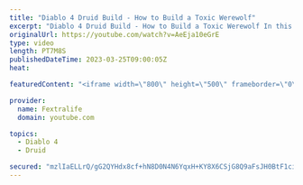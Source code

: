 ```yaml
---
title: "Diablo 4 Druid Build - How to Build a Toxic Werewolf"
excerpt: "Diablo 4 Druid Build - How to Build a Toxic Werewolf In this Diablo 4 Beta Build Guide, I'll be showing you my Werewolf Druid ..."
originalUrl: https://youtube.com/watch?v=AeEja10eGrE
type: video
length: PT7M8S
publishedDateTime: 2023-03-25T09:00:05Z
heat: 

featuredContent: "<iframe width=\"800\" height=\"500\" frameborder=\"0\" src=\"https://www.youtube.com/embed/AeEja10eGrE\" allow=\"accelerometer; autoplay; encrypted-media; gyroscope; picture-in-picture\" allowfullscreen></iframe>"

provider:
  name: Fextralife
  domain: youtube.com

topics:
  - Diablo 4
  - Druid

secured: "mzlIaELLrQ/gG2QYHdx8cf+hN8D0N4N6YqxH+KY8X6CSjG8Q9aFsJH0BtF1ci3s7eCqIE3KlC84D92I1Y8Ujp6vUUsmO5BW19AI7BfwJ0njF3TvHvyUs1HkXxbHIy+orQ8ZzSNql/xkBrfcwUdnSA4syCpTlNEakvsY3fjYKea6f3BtiLZog4TnBpZ6Oz0rgq0PymAu4JvHfO+kHRRP5URn+qcmVoJHv6yXZ2RL4TNDJqGGq7RVuRb1rXfMsx7znE3H/l2m5ha3g4EdKC1/pNAsUyetp2kBFJsIaB3YzYNAEZj0VUBuJBbBKojcaEhAkarOm+pAg9FPgPTFXxUmCCbmFq0HC9UNfvHYZlbfReR8Nvu6aPsNH4yVEX0HauVvIEqzKHljqhW9KsMFuz6ZpzEpoYFDlqxhHqrF/KSt9dIt+pZKK6fRszDn0pZAzhu1U;cYaBln8nezk6QCjZLsSOqQ=="
---
```


